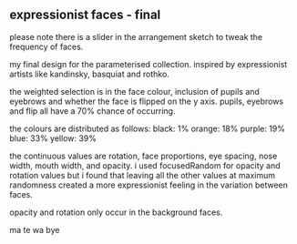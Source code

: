 ## expressionist faces - final
please note there is a slider in the arrangement sketch to tweak the frequency of faces.

my final design for the parameterised collection. inspired by expressionist artists like kandinsky, basquiat and rothko.

the weighted selection is in the face colour, inclusion of pupils and eyebrows and whether the face is flipped on the y axis.
pupils, eyebrows and flip all have a 70% chance of occurring.

the colours are distributed as follows:
black: 1%
orange: 18%
purple: 19%
blue: 33%
yellow: 39%

the continuous values are rotation, face proportions, eye spacing, nose width, mouth width, and opacity. i used focusedRandom for opacity and rotation values but i found that leaving all the other values at maximum randomness created a more expressionist feeling in the variation between faces.

opacity and rotation only occur in the background faces.

ma te wa
bye
